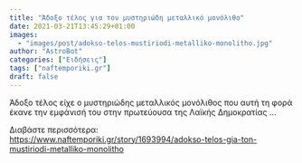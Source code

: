 ```yaml
---
title: "Άδοξο τέλος για τον μυστηριώδη μεταλλικό μονόλιθο"
date: 2021-03-21T13:45:29+01:00
images:
  - "images/post/adokso-telos-mustiriodi-metalliko-monolitho.jpg"
author: "AstroBot"
categories: ["Ειδήσεις"]
tags: ["naftemporiki.gr"]
draft: false
---
```


Άδοξο τέλος είχε ο μυστηριώδης μεταλλικός μονόλιθος που αυτή τη φορά έκανε την εμφάνισή του στην πρωτεύουσα της Λαϊκής Δημοκρατίας ...

Διαβάστε περισσότερα: https://www.naftemporiki.gr/story/1693994/adokso-telos-gia-ton-mustiriodi-metalliko-monolitho
